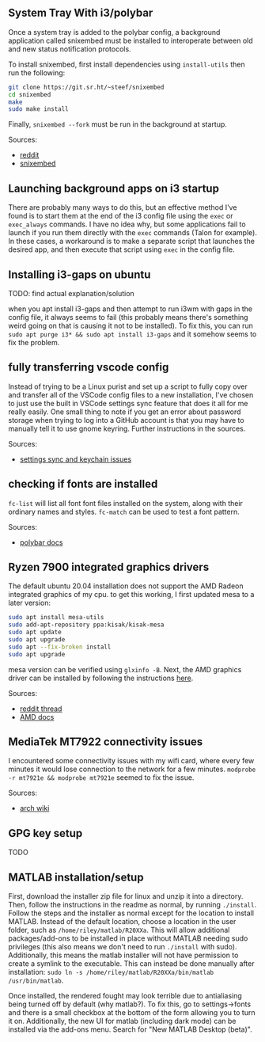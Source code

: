 ## System Tray With i3/polybar
Once a system tray is added to the polybar config, a background application called snixembed must be installed to interoperate between old and new status notification protocols.

To install snixembed, first install dependencies using `install-utils` then run the following:
```bash
git clone https://git.sr.ht/~steef/snixembed
cd snixembed
make
sudo make install
```

Finally, `snixembed --fork` must be run in the background at startup.

Sources: 
- [reddit](https://www.reddit.com/r/i3wm/comments/jmiuzs/i3_discord_tray_icon_not_showing/)
- [snixembed](https://git.sr.ht/~steef/snixembed)

## Launching background apps on i3 startup
There are probably many ways to do this, but an effective method I've found is to start them at the end of the i3 config file using the `exec` or `exec_always` commands. I have no idea why, but some applications fail to launch if you run them directly with the `exec` commands (Talon for example). In these cases, a workaround is to make a separate script that launches the desired app, and then execute that script using `exec` in the config file.

## Installing i3-gaps on ubuntu
TODO: find actual explanation/solution

when you apt install i3-gaps and then attempt to run i3wm with gaps in the config file, it always seems to fail (this probably means there's something weird going on that is causing it not to be installed). To fix this, you can run `sudo apt purge i3* && sudo apt install i3-gaps` and it somehow seems to fix the problem.

## fully transferring vscode config
Instead of trying to be a Linux purist and set up a script to fully copy over and transfer all of the VSCode config files to a new installation, I've chosen to just use the built in VSCode settings sync feature that does it all for me really easily. One small thing to note if you get an error about password storage when trying to log into a GitHub account is that you may have to manually tell it to use gnome keyring. Further instructions in the sources.

Sources:
- [settings sync and keychain issues](https://code.visualstudio.com/docs/editor/settings-sync)

## checking if fonts are installed
`fc-list` will list all font font files installed on the system, along with their ordinary names and styles. `fc-match` can be used to test a font pattern.

Sources:
- [polybar docs](https://github.com/polybar/polybar/wiki/Fonts)

## Ryzen 7900 integrated graphics drivers
The default ubuntu 20.04 installation does not support the AMD Radeon integrated graphics of my cpu. to get this working, I first updated mesa to a later version:
```bash
sudo apt install mesa-utils
sudo add-apt-repository ppa:kisak/kisak-mesa
sudo apt update
sudo apt upgrade
sudo apt --fix-broken install
sudo apt upgrade
```
mesa version can be verified using `glxinfo -B`. Next, the AMD graphics driver can be installed by following the instructions [here](https://amdgpu-install.readthedocs.io/en/latest/install-prereq.html).

Sources:
- [reddit thread](https://www.reddit.com/r/linuxhardware/comments/13srn38/ubuntu_22042_and_amd_ryzen_9_7900x_video_driver/)
- [AMD docs](https://www.reddit.com/r/linuxhardware/comments/13srn38/ubuntu_22042_and_amd_ryzen_9_7900x_video_driver/)

## MediaTek MT7922 connectivity issues
I encountered some connectivity issues with my wifi card, where every few minutes it would lose connection to the network for a few minutes. `modprobe -r mt7921e && modprobe mt7921e` seemed to fix the issue.

Sources:
- [arch wiki](https://bbs.archlinux.org/viewtopic.php?id=286981)

## GPG key setup
TODO

## MATLAB installation/setup
First, download the installer zip file for linux and unzip it into a directory. Then, follow the instructions in the readme as normal, by running `./install`. Follow the steps and the installer as normal except for the location to install MATLAB. Instead of the default location, choose a location in the user folder, such as `/home/riley/matlab/R20XXa`. This will allow additional packages/add-ons to be installed in place without MATLAB needing sudo privileges (this also means we don't need to run `./install` with sudo). Additionally, this means the matlab installer will not have permission to create a symlink to the executable. This can instead be done manually after installation: `sudo ln -s /home/riley/matlab/R20XXa/bin/matlab /usr/bin/matlab`.

Once installed, the rendered fought may look terrible due to antialiasing being turned off by default (why matlab?). To fix this, go to settings->fonts and there is a small checkbox at the bottom of the form allowing you to turn it on. Additionally, the new UI for matlab (including dark mode) can be installed via the add-ons menu. Search for "New MATLAB Desktop (beta)".

